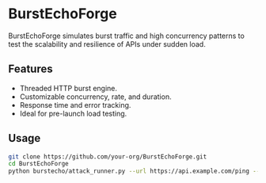 # BurstEchoForge

BurstEchoForge simulates burst traffic and high concurrency patterns to test the scalability and resilience of APIs under sudden load.

## Features
- Threaded HTTP burst engine.
- Customizable concurrency, rate, and duration.
- Response time and error tracking.
- Ideal for pre-launch load testing.

## Usage
```bash
git clone https://github.com/your-org/BurstEchoForge.git
cd BurstEchoForge
python burstecho/attack_runner.py --url https://api.example.com/ping --concurrency 50 --duration 10
